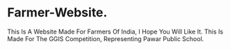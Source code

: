 # Farmer-Website.
This Is A Website Made For Farmers Of India, I Hope You Will Like It.
This Is Made For The GGIS Competition, Representing Pawar Public School.
